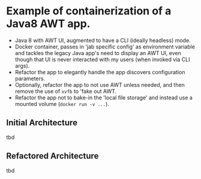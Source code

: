 # Example of containerization of a Java8 AWT app.

* Java 8 with AWT UI, augmented to have a CLI (ideally headless) mode.
* Docker container, passes in 'jab specific config' as environment variable and tackles the legacy Java app's need to display an AWT UI, even though that UI is never interacted with my users (when invoked via CLI args).
* Refactor the app to elegantly handle the app discovers configuration parameters.
* Optionally, refactor the app to not use AWT unless needed, and then remove the use of `xvfb` to 'fake out
 AWT.
* Refactor the app not to bake-in the 'local file storage' and instead use a mounted volume (`docker run -v ...`).

## Initial Architecture

tbd

## Refactored Architecture

tbd
